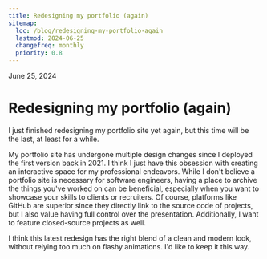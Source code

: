 ```yaml
---
title: Redesigning my portfolio (again)
sitemap:
  loc: /blog/redesigning-my-portfolio-again
  lastmod: 2024-06-25
  changefreq: monthly
  priority: 0.8
---
```


<span class="text-cyan-500">June 25, 2024</span>

# Redesigning my portfolio (again)

<span class="inline-block bg-cyan-400 my-8 h-1 w-[5rem]"></span>

I just finished redesigning my portfolio site yet again, but this time will be the last, at least for a while.

My portfolio site has undergone multiple design changes since I deployed the first version back in 2021. I think I just have this obsession with creating an interactive space for my professional endeavors. While I don't believe a portfolio site is necessary for software engineers, having a place to archive the things you've worked on can be beneficial, especially when you want to showcase your skills to clients or recruiters. Of course, platforms like GitHub are superior since they directly link to the source code of projects, but I also value having full control over the presentation. Additionally, I want to feature closed-source projects as well.

I think this latest redesign has the right blend of a clean and modern look, without relying too much on flashy animations. I'd like to keep it this way.
